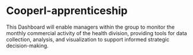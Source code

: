 # Cooperl-apprenticeship
This Dashboard will enable managers within the group to monitor the monthly commercial activity of the health division, providing tools for data collection, analysis, and visualization to support informed strategic decision-making.
